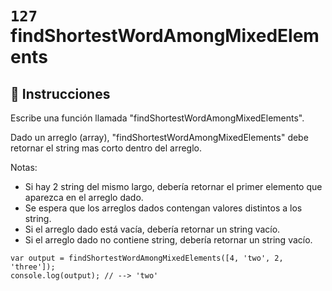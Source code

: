 # `127` findShortestWordAmongMixedElements

## 📝 Instrucciones

Escribe una función llamada "findShortestWordAmongMixedElements".

Dado un arreglo (array), "findShortestWordAmongMixedElements" debe retornar el string mas corto dentro del arreglo.

Notas:
* Si hay 2 string del mismo largo, debería retornar el primer elemento que aparezca en el arreglo dado.
* Se espera que los arreglos dados contengan valores distintos a los string.
* Si el arreglo dado está vacía, debería retornar un string vacío.
* Si el arreglo dado no contiene string, debería retornar un string vacío.

```Js
var output = findShortestWordAmongMixedElements([4, 'two', 2, 'three']);
console.log(output); // --> 'two'
```